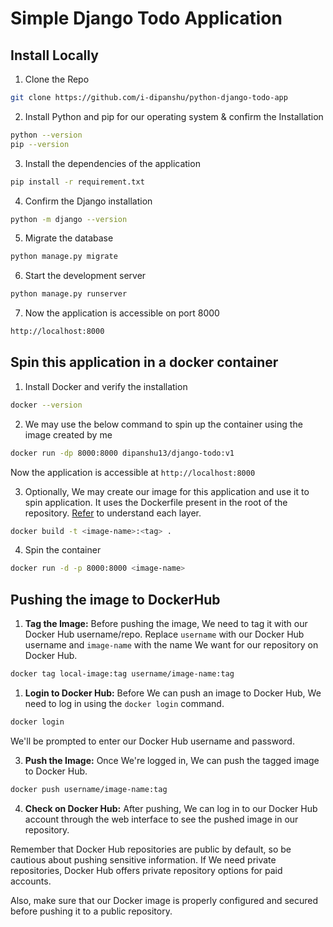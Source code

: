 # Simple Django Todo Application 

## Install Locally 

1. Clone the Repo 
```sh
git clone https://github.com/i-dipanshu/python-django-todo-app
```

2. Install Python and pip for our operating system & confirm the Installation 
```sh
python --version 
pip --version
```

3. Install the dependencies of the application 
```sh
pip install -r requirement.txt
```
4. Confirm the Django installation 
```sh 
python -m django --version
```
5. Migrate the database
```sh
python manage.py migrate 
```

6. Start the development server
```sh
python manage.py runserver 
```
7. Now the application is accessible on port 8000 
```sh
http://localhost:8000
```

## Spin this application in a docker container 

1. Install Docker and verify the installation 
```sh 
docker --version
```

2. We may use the below command to spin up the container using the image created by me 
```sh
docker run -dp 8000:8000 dipanshu13/django-todo:v1
```
Now the application is accessible at `http://localhost:8000`

3. Optionally, We may create our image for this application and use it to spin application. It uses the Dockerfile present in the root of the repository. [Refer](./Dockerfile) to understand each layer.
```sh
docker build -t <image-name>:<tag> .
```
4. Spin the container 
```sh
docker run -d -p 8000:8000 <image-name>
```

## Pushing the image to DockerHub

1. **Tag the Image:**
Before pushing the image, We need to tag it with our Docker Hub username/repo. Replace `username` with our Docker Hub username and `image-name` with the name We want for our repository on Docker Hub.

```sh
docker tag local-image:tag username/image-name:tag
```

1. **Login to Docker Hub:**
Before We can push an image to Docker Hub, We need to log in using the `docker login` command.

```sh
docker login
```

We'll be prompted to enter our Docker Hub username and password.

3. **Push the Image:**
Once We're logged in, We can push the tagged image to Docker Hub.

```sh
docker push username/image-name:tag
```

4. **Check on Docker Hub:**
After pushing, We can log in to our Docker Hub account through the web interface to see the pushed image in our repository.

Remember that Docker Hub repositories are public by default, so be cautious about pushing sensitive information. If We need private repositories, Docker Hub offers private repository options for paid accounts.

Also, make sure that our Docker image is properly configured and secured before pushing it to a public repository.


